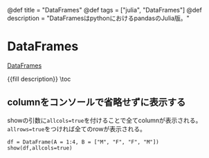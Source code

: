 @def title = "DataFrames"
@def tags = ["julia", "DataFrames"]
@def description = "DataFramesはpythonにおけるpandasのJulia版。"

# DataFrames
[DataFrames](https://github.com/JuliaData/DataFrames.jl)

{{fill description}}
\toc
## columnをコンソールで省略せずに表示する
showの引数に`allcols=true`を付けることで全てcolumnが表示される。
`allrows=true`をつければ全てのrowが表示される。
```
df = DataFrame(A = 1:4, B = ["M", "F", "F", "M"])
show(df,allcols=true)
```